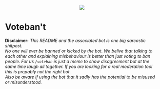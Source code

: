 <p align="center"><img src="https://cdn-images-1.medium.com/max/2600/1*lh6NS8hx0pu5mlZeSqnu5w.jpeg"></p>

# Voteban't


**Disclaimer:** _This README and the associated bot is one big sarcastic shitpost.  
No one will ever be banned or kicked by the bot.
We belive that talking to each other and explaining misbehaviour is better than just voting to ban people.
For us `/voteban` is just a meme to show disagreement but at the same time laugh all together.
If you are looking for a real moderation tool this is propably not the right bot.  
Also be aware if using the bot that it sadly has the potential to be misused or misunderstood._
